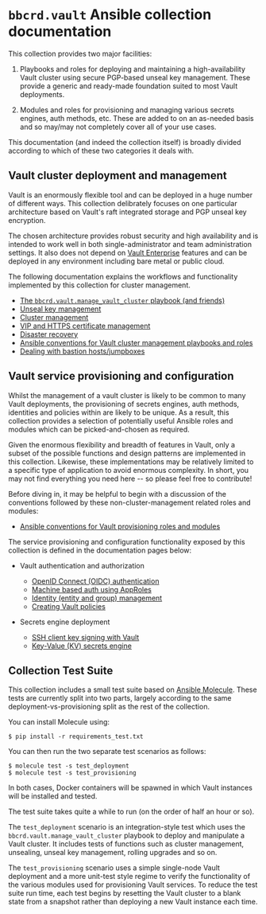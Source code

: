 `bbcrd.vault` Ansible collection documentation
==============================================

This collection provides two major facilities:

1. Playbooks and roles for deploying and maintaining a high-availability Vault
   cluster using secure PGP-based unseal key management. These provide a
   generic and ready-made foundation suited to most Vault deployments.

2. Modules and roles for provisioning and managing various secrets engines,
   auth methods, etc. These are added to on an as-needed basis and so may/may
   not completely cover all of your use cases.

This documentation (and indeed the collection itself) is broadly divided
according to which of these two categories it deals with.


Vault cluster deployment and management
---------------------------------------

Vault is an enormously flexible tool and can be deployed in a huge number of
different ways. This collection delibrately focuses on one particular
architecture based on Vault's raft integrated storage and PGP unseal key
encryption.

The chosen architecture provides robust security and high availability and is
intended to work well in both single-administrator and team administration
settings.  It also does not depend on [Vault
Enterprise](https://developer.hashicorp.com/vault/docs/enterprise) features and
can be deployed in any environment including bare metal or public cloud.

The following documentation explains the workflows and functionality
implemented by this collection for cluster management.

* [The `bbcrd.vault.manage_vault_cluster` playbook (and friends)](./manage_vault_cluster_playbook.md)
* [Unseal key management](./unseal_key_management.md)
* [Cluster management](./cluster_management.md)
* [VIP and HTTPS certificate management](./vip_and_https_certificate_management.md)
* [Disaster recovery](./disaster_recovery.md)
* [Ansible conventions for Vault cluster management playbooks and
  roles](./ansible_cluster_management_conventions.md)
* [Dealing with bastion hosts/jumpboxes](./bastion_hosts.md)


Vault service provisioning and configuration
--------------------------------------------

Whilst the management of a vault cluster is likely to be common to many Vault
deployments, the provisioning of secrets engines, auth methods, identities and
policies within are likely to be unique. As a result, this collection provides a
selection of potentially useful Ansible roles and modules which can be
picked-and-chosen as required.

Given the enormous flexibility and breadth of features in Vault, only a subset
of the possible functions and design patterns are implemented in this
collection.  Likewise, these implementations may be relatively limited to a
specific type of application to avoid enormous complexity. In short, you may
not find everything you need here -- so please feel free to contribute!

Before diving in, it may be helpful to begin with a discussion of the
conventions followed by these non-cluster-management related roles and modules:

* [Ansible conventions for Vault provisioning roles and
  modules](./ansible_provisioning_conventions.md)

The service provisioning and configuration functionality exposed by this
collection is defined in the documentation pages below:

* Vault authentication and authorization
  * [OpenID Connect (OIDC) authentication](./oidc_auth.md)
  * [Machine based auth using AppRoles](./machine_approle_auth.md)
  * [Identity (entity and group) management](./identity_modules.md)
  * [Creating Vault policies](./creating_policies.md)

* Secrets engine deployment
  * [SSH client key signing with Vault](./ssh_client_key_signing.md)
  * [Key-Value (KV) secrets engine](./kv.md)


Collection Test Suite
---------------------

This collection includes a small test suite based on [Ansible
Molecule](https://ansible.readthedocs.io/projects/molecule/). These tests are
currently split into two parts, largely according to the same
deployment-vs-provisioning split as the rest of the collection.

You can install Molecule using:

    $ pip install -r requirements_test.txt

You can then run the two separate test scenarios as follows:

    $ molecule test -s test_deployment
    $ molecule test -s test_provisioning

In both cases, Docker containers will be spawned in which Vault instances will
be installed and tested.

The test suite takes quite a while to run (on the order of half an hour or so).

The `test_deployment` scenario is an integration-style test which uses the
`bbcrd.vault.manage_vault_cluster` playbook to deploy and manipulate a Vault
cluster. It includes tests of functions such as cluster management, unsealing,
unseal key management, rolling upgrades and so on.

The `test_provisioning` scenario uses a simple single-node Vault deployment and
a more unit-test style regime to verify the functionality of the various
modules used for provisioning Vault services. To reduce the test suite run
time, each test begins by resetting the Vault cluster to a blank state from a
snapshot rather than deploying a new Vault instance each time.
